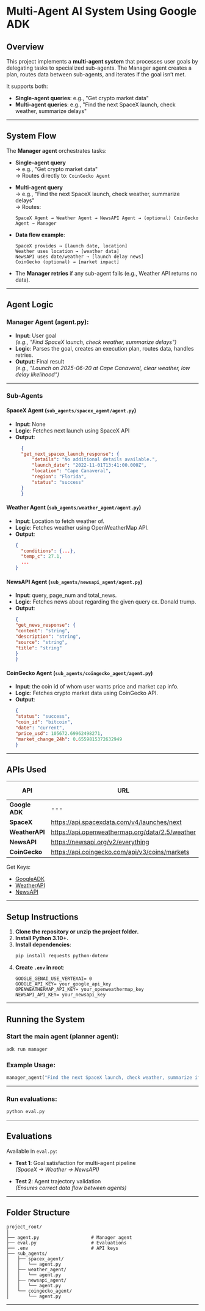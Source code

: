 # Multi-Agent AI System Using Google ADK

## Overview
This project implements a **multi-agent system** that processes user goals by delegating tasks to specialized sub-agents. The Manager agent creates a plan, routes data between sub-agents, and iterates if the goal isn’t met.

It supports both:
- **Single-agent queries**: e.g., "Get crypto market data"
- **Multi-agent queries**: e.g., "Find the next SpaceX launch, check weather, summarize delays"

---

## System Flow

The **Manager agent** orchestrates tasks:

- **Single-agent query**  
  → e.g., "Get crypto market data"  
  → Routes directly to: `CoinGecko Agent`

- **Multi-agent query**  
  → e.g., "Find the next SpaceX launch, check weather, summarize delays"  
  → Routes:
  ```
  SpaceX Agent → Weather Agent → NewsAPI Agent → (optional) CoinGecko Agent → Manager
  ```

- **Data flow example**:
  ```
  SpaceX provides → [launch date, location]  
  Weather uses location → [weather data]  
  NewsAPI uses date/weather → [launch delay news]  
  CoinGecko (optional) → [market impact]
  ```

- The **Manager retries** if any sub-agent fails (e.g., Weather API returns no data).

---

## Agent Logic

### Manager Agent (agent.py):

- **Input**: User goal  
  _(e.g., "Find SpaceX launch, check weather, summarize delays")_
- **Logic**: Parses the goal, creates an execution plan, routes data, handles retries.
- **Output**: Final result  
  _(e.g., "Launch on 2025-06-20 at Cape Canaveral, clear weather, low delay likelihood")_

---

### Sub-Agents

#### SpaceX Agent (`sub_agents/spacex_agent/agent.py`)
- **Input**: None  
- **Logic**: Fetches next launch using SpaceX API  
- **Output**:
  ```json
    {
    "get_next_spacex_launch_response": {
        "details": "No additional details available.",
        "launch_date": "2022-11-01T13:41:00.000Z",
        "location": "Cape Canaveral",
        "region": "Florida",
        "status": "success"
    }
    }
  ```



#### Weather Agent (`sub_agents/weather_agent/agent.py`)
- **Input**: Location to fetch weather of.
- **Logic**: Fetches weather using OpenWeatherMap API.
- **Output**:
  ```json
  {
    "conditions": {...},
    "temp_c": 27.1,
    ...
  }
  ```


#### NewsAPI Agent (`sub_agents/newsapi_agent/agent.py`)
- **Input**: query, page_num and total_news.
- **Logic**: Fetches news about regarding the given query ex. Donald trump.
- **Output**: 
    ```json
    {
    "get_news_response": {
    "content": "string",
    "description": "string",
    "source": "string",
    "title": "string"
    }
    }
    ```


#### CoinGecko Agent (`sub_agents/coingecko_agent/agent.py`)
- **Input**: the coin id of whom user wants price and market cap info.
- **Logic**: Fetches crypto market data using CoinGecko API.
- **Output**: 
    ```json
    {
    "status": "success",
    "coin_id": "bitcoin",
    "date": "current",
    "price_usd": 105672.69962498271,
    "market_change_24h": 0.6559815372632949
    }
    ```

---


## APIs Used


| API               | URL                                                                  | API Key Required |
|-------------------|----------------------------------------------------------------------|------------------|
| **Google ADK**    | ---                                                                  | ✅ Yes           |
| **SpaceX**        | https://api.spacexdata.com/v4/launches/next                          | ❌ No            |
| **WeatherAPI**    | https://api.openweathermap.org/data/2.5/weather                      | ✅ Yes           |
| **NewsAPI**       | https://newsapi.org/v2/everything                                    | ✅ Yes           |
| **CoinGecko**     | https://api.coingecko.com/api/v3/coins/markets                       | ❌ No            |


Get Keys:
- [GoogleADK](https://aistudio.google.com/apikey)
- [WeatherAPI](https://www.weatherapi.com/)
- [NewsAPI](https://newsapi.org/)

---



## Setup Instructions

1. **Clone the repository or unzip the project folder.**
2. **Install Python 3.10+.**
3. **Install dependencies**:
   ```bash
   pip install requests python-dotenv
   ```
4. **Create `.env` in root**:
   ```
   GOOGLE_GENAI_USE_VERTEXAI= 0
   GOOGLE_API_KEY= your_google_api_key
   OPENWEATHERMAP_API_KEY= your_openweathermap_key
   NEWSAPI_API_KEY= your_newsapi_key
   ```

---

## Running the System

### Start the main agent (planner agent):
```bash
adk run manager 
```

### Example Usage:
```python
manager_agent("Find the next SpaceX launch, check weather, summarize if it may be delayed")
```

---

### Run evaluations:
```bash
python eval.py
```

---
## Evaluations

Available in `eval.py`:

- **Test 1**: Goal satisfaction for multi-agent pipeline  
  _(SpaceX → Weather → NewsAPI)_

- **Test 2**: Agent trajectory validation  
  _(Ensures correct data flow between agents)_

---

## Folder Structure

```
project_root/
│
├── agent.py                   # Manager agent
├── eval.py                    # Evaluations
├── .env                       # API keys
├── sub_agents/
│   ├── spacex_agent/
│   │   └── agent.py
│   ├── weather_agent/
│   │   └── agent.py
│   ├── newsapi_agent/
│   │   └── agent.py
│   └── coingecko_agent/
│       └── agent.py
```

---

